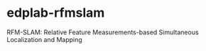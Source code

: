 # edplab-rfmslam
RFM-SLAM: Relative Feature Measurements-based Simultaneous Localization and Mapping
